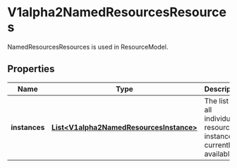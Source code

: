 

# V1alpha2NamedResourcesResources

NamedResourcesResources is used in ResourceModel.

## Properties

| Name | Type | Description | Notes |
|------------ | ------------- | ------------- | -------------|
|**instances** | [**List&lt;V1alpha2NamedResourcesInstance&gt;**](V1alpha2NamedResourcesInstance.md) | The list of all individual resources instances currently available. |  |



